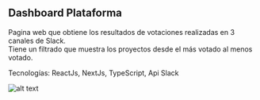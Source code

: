 ## Dashboard Plataforma

Pagina web que obtiene los resultados de votaciones realizadas en 3 canales de Slack.\
Tiene un filtrado que muestra los proyectos desde el más votado al menos votado.

Tecnologías: ReactJs, NextJs, TypeScript, Api Slack

![alt text](https://nachodiaz.me/wp-content/uploads/2023/03/image-glocal-e1679418512954.jpg)




